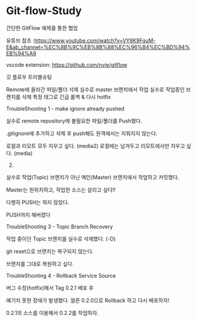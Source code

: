 # Git-flow-Study

간단한 GitFlow 예제를 통한 협업 

유튜브 참조 :https://www.youtube.com/watch?v=VY8K9FguM-E&ab_channel=%EC%8B%9C%EB%8B%88%EC%96%B4%EC%BD%94%EB%94%A9


vscode extension: https://github.com/nvie/gitflow

깃 플로우 트러블슈팅


Remote에 올라간 파일/폴더 삭제
실수로 master 브랜치에서 작업
실수로 작업중인 브랜치를 삭제
특정 태그로 긴급 롤백 & 다시 hotfix


TroubleShooting 1 - make ignore already pushed


실수로 remote repository에 불필요한 파일/폴더를
Push했다. 

 .gitignore에 추가하고 삭제 후 push해도
원격에서는 지워지지 않는다.

로컬과 리모트 모두 지우고 싶다. (media2)
로컬에는 남겨두고 리모트에서만 지우고 싶다. (media)

2.

실수로 작업(Topic) 브랜치가 아닌
메인(Master) 브랜치에서 작업하고 커밋했다.

Master는 원위치하고, 작업한 소스는 살리고 싶다!!

다행히 PUSH는 하지 않았다.


PUSH까지 해버렸다


TroubleShooting 3 - Topic Branch Recovery


작업 중이던 Topic 브랜치를 실수로 삭제했다. (-D)

git reset으로 브랜치는 복구되지 않는다.

브랜치를 그대로 복원하고 싶다.


TroubleShooting 4 - Rollback Service Source


버그 수정(hotfix)해서 Tag 0.2.1 배포 후 

예기치 못한 장애가 발생했다.
얼른 0.2.0으로 Rollback 하고 다시 배포하자!


0.2.1의 소스를 이용해서 0.2.2를 작업하자.



